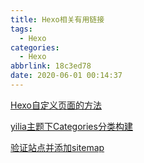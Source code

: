 ```yaml
---
title: Hexo相关有用链接
tags:
  - Hexo
categories:
  - Hexo
abbrlink: 18c3ed78
date: 2020-06-01 00:14:37
---
```


[Hexo自定义页面的方法](https://refined-x.com/2017/07/10/Hexo%E8%87%AA%E5%AE%9A%E4%B9%89%E9%A1%B5%E9%9D%A2%E7%9A%84%E6%96%B9%E6%B3%95/)

[yilia主题下Categories分类构建](https://tding.top/archives/9a232bbe.html)

[验证站点并添加sitemap](https://rhirufxmbcyj.gitlab.io/2018/10/11/%E8%AE%A9%E7%99%BE%E5%BA%A6%E5%92%8C%E8%B0%B7%E6%AD%8C%E6%94%B6%E5%BD%95%E8%87%AA%E5%B7%B1%E7%9A%84GitLab%E5%8D%9A%E5%AE%A2/)


